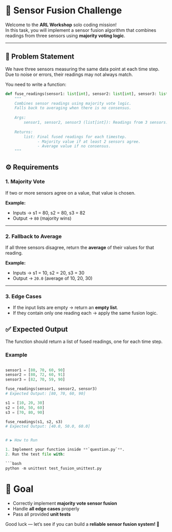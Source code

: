 # 🔗 Sensor Fusion Challenge

Welcome to the **ARL Workshop** solo coding mission!  
In this task, you will implement a sensor fusion algorithm that combines readings from three sensors using **majority voting logic**.

---

## 📝 Problem Statement

We have three sensors measuring the same data point at each time step. Due to noise or errors, their readings may not always match.  

You need to write a function:

```python
def fuse_readings(sensor1: list[int], sensor2: list[int], sensor3: list[int]) -> list:
    """
    Combines sensor readings using majority vote logic.
    Falls back to averaging when there is no consensus.
    
    Args:
        sensor1, sensor2, sensor3 (list[int]): Readings from 3 sensors.
    
    Returns:
        list: Final fused readings for each timestep.
              - Majority value if at least 2 sensors agree.
              - Average value if no consensus.
    """

```

## ⚙️ Requirements

### 1. Majority Vote  
If two or more sensors agree on a value, that value is chosen.  

**Example:**  
- Inputs → s1 = 80, s2 = 80, s3 = 82  
- Output → `80` (majority wins)  

---

### 2. Fallback to Average  
If all three sensors disagree, return the **average** of their values for that reading.  

**Example:**  
- Inputs → s1 = 10, s2 = 20, s3 = 30  
- Output → `20.0` (average of 10, 20, 30)  

---

### 3. Edge Cases  
- If the input lists are empty → return an **empty list**.  
- If they contain only one reading each → apply the same fusion logic.  


## ✅ Expected Output

The function should return a list of fused readings, one for each time step.

### Example

```python

sensor1 = [80, 70, 60, 90]
sensor2 = [80, 72, 60, 91]
sensor3 = [82, 70, 59, 90]

fuse_readings(sensor1, sensor2, sensor3)
# Expected Output: [80, 70, 60, 90]

s1 = [10, 20, 30]
s2 = [40, 50, 60]
s3 = [70, 80, 90]

fuse_readings(s1, s2, s3)
# Expected Output: [40.0, 50.0, 60.0]


# ▶️ How to Run

1. Implement your function inside **`question.py`**.  
2. Run the test file with:

```bash
python -m unittest test_fusion_unittest.py
```

# 🎯 Goal

- Correctly implement **majority vote sensor fusion**  
- Handle **all edge cases** properly  
- Pass all provided **unit tests**  

Good luck — let’s see if you can build a **reliable sensor fusion system! 🚀**


